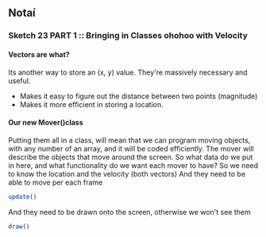 ## Notaí

### Sketch 23 PART 1 :: Bringing in Classes ohohoo with Velocity 
#### Vectors are what?
Its another way to store an (x, y) value. They're massively necessary and useful.
- Makes it easy to figure out the distance between two points (magnitude)
- Makes it more efficient in storing a location.


#### Our new Mover()class
Putting them all in a class, will mean that we can program moving objects, with any number of an array, and it will be coded efficiently.
The mover will describe the objects that move around the screen. So what data do we put in here, and what functionality do we want each mover to have?
So we need to know the location and the velocity (both vectors)
And they need to be able to move per each frame 
```js
update()
```
And they need to be drawn onto the screen, otherwise we won't see them
```js 
draw()
```
